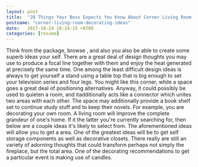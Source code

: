 ```yaml
---
layout: post
title:  "28 Things Your Boss Expects You Know About Corner Living Room Decorating Ideas"
postname: "corner-living-room-decorating-ideas"
date:   2017-10-24 10:24:15 +0700
categories: [resume]
---
```

Think from the package, browse , and also you also be able to create some superb ideas your self. There are a great deal of design thoughts you may use to produce a focal line together with them and enjoy the heat generated at precisely the same time. One among the least difficult design ideas is always to get yourself a stand using a table top that is big enough to set your television series and four legs. You might like this corner, while a space goes a great deal of positioning alternatives. Anyway, it could possibly be used to quieten a room, and itadditionally acts like a connector which unites two areas with each other. The space may additionally provide a book shelf set to continue study stuff and to keep their novels. For example, you are decorating your own room. A living room will improve the complete grandeur of one's home. If it the latter you're currently searching for, then below are a couple ideas it's likely to select from. The aforementioned ideas will allow you to get a area. One of the greatest ideas will be to get self storage components as well as decorative closets. There really are still an variety of adorning thoughts that could transform perhaps not simply the fireplace, but the total area. One of the decorating recommendations to get a particular event is making use of candles.
